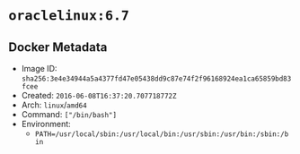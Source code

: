 # `oraclelinux:6.7`

## Docker Metadata

- Image ID: `sha256:3e4e34944a5a4377fd47e05438dd9c87e74f2f96168924ea1ca65859bd83fcee`
- Created: `2016-06-08T16:37:20.707718772Z`
- Arch: `linux`/`amd64`
- Command: `["/bin/bash"]`
- Environment:
  - `PATH=/usr/local/sbin:/usr/local/bin:/usr/sbin:/usr/bin:/sbin:/bin`
